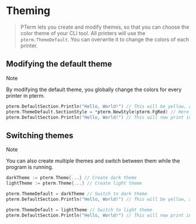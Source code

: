 # Theming

> PTerm lets you create and modify themes, so that you can choose the color theme of your CLI tool.
> All printers will use the `pterm.ThemeDefault`. You can overwrite it to change the colors of each printer.

## Modifying the default theme

> [!NOTE]
> By modifying the default theme, you globally change the colors for every printer in pterm.

```go
pterm.DefaultSection.Println("Hello, World!") // This will be yellow, as the default theme is used
pterm.ThemeDefault.SectionStyle = *pterm.NewStyle(pterm.FgRed) // Here we change the default style for sections
pterm.DefaultSection.Println("Hello, World!") // This will now print in red
```

## Switching themes

> [!NOTE]
> You can also create multiple themes and switch between them while the program is running.

```go
darkTheme := pterm.Theme{...} // Create dark theme
lightTheme := pterm.Theme{...} // Create light theme

pterm.ThemeDefault = darkTheme // Switch to dark theme
pterm.DefaultSection.Println("Hello, World!") // This will be yellow, as the default theme is used

pterm.ThemeDefault = lightTheme // Switch to light theme
pterm.DefaultSection.Println("Hello, World!") // This will now print in red
```

